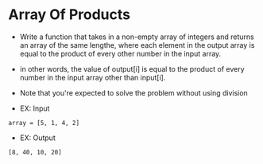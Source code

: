 # Array Of Products

- Write a function that takes in a non-empty array of integers and returns an array of the same lengthe, where each element in the output array is equal to the product of every other number in  the input array. 

- in other words, the value of output[i] is equal to the product of every number in the input array other than input[i].

- Note that you're expected to solve the problem without using division

- EX: Input
```
array = [5, 1, 4, 2]
```
- EX: Output
``` 
[8, 40, 10, 20]
```
 
